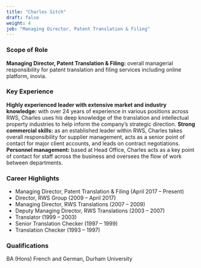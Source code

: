 ```yaml
---
title: "Charles Sitch"
draft: false
weight: 4
job: "Managing Director, Patent Translation & Filing"
---
```

### Scope of Role

**Managing Director, Patent Translation & Filing:** overall managerial responsibility for patent translation and filing services including online platform, inovia.

### Key Experience
**Highly experienced leader with extensive market and industry knowledge:** with over 24 years of experience in various positions across RWS, Charles uses his deep knowledge of the translation and intellectual property industries to help inform the company’s strategic direction.
**Strong commercial skills:** as an established leader within RWS, Charles takes overall responsibility for supplier management, acts as a senior point of contact for major client accounts, and leads on contract negotiations.
**Personnel management:** based at Head Office, Charles acts as a key point of contact for staff across the business and oversees the flow of work between departments.

### Career Highlights
* Managing Director, Patent Translation & Filing (April 2017 – Present)
* Director, RWS Group (2009 – April 2017)
* Managing Director, RWS Translations (2007 – 2009)
* Deputy Managing Director, RWS Translations (2003 – 2007)
* Translator (1999 – 2003)
* Senior Translation Checker (1997 – 1999)
* Translation Checker (1993 – 1997)

### Qualifications
BA (Hons) French and German, Durham University
